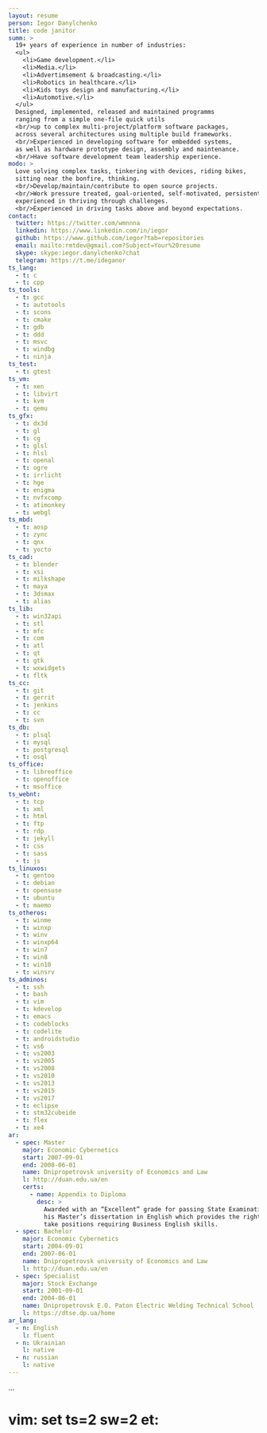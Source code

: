 ```yaml
---
layout: resume
person: Iegor Danylchenko
title: code janitor
summ: >
  19+ years of experience in number of industries:
  <ul>
    <li>Game development.</li>
    <li>Media.</li>
    <li>Advertimsement & broadcasting.</li>
    <li>Robotics in healthcare.</li>
    <li>Kids toys design and manufacturing.</li>
    <li>Automotive.</li>
  </ul>
  Designed, implemented, released and maintained programms
  ranging from a simple one-file quick utils
  <br/>up to complex multi-project/platform software packages,
  across several architectures using multiple build frameworks.
  <br/>Experienced in developing software for embedded systems,
  as well as hardware prototype design, assembly and maintenance.
  <br/>Have software development team leadership experience.
modo: >
  Love solving complex tasks, tinkering with devices, riding bikes,
  sitting near the bonfire, thinking.
  <br/>Develop/maintain/contribute to open source projects.
  <br/>Work pressure treated, goal-oriented, self-motivated, persistent,
  experienced in thriving through challenges.
  <br/>Experienced in driving tasks above and beyond expectations.
contact:
  twitter: https://twitter.com/wmnnna
  linkedin: https://www.linkedin.com/in/iegor
  github: https://www.github.com/iegor?tab=repositories
  email: mailto:rmtdev@gmail.com?Subject=Your%20resume
  skype: skype:iegor.danylchenko?chat
  telegram: https://t.me/ideganor
ts_lang:
  - t: c
  - t: cpp
ts_tools:
  - t: gcc
  - t: autotools
  - t: scons
  - t: cmake
  - t: gdb
  - t: ddd
  - t: msvc
  - t: windbg
  - t: ninja
ts_test:
  - t: gtest
ts_vm:
  - t: xen
  - t: libvirt
  - t: kvm
  - t: qemu
ts_gfx:
  - t: dx3d
  - t: gl
  - t: cg
  - t: glsl
  - t: hlsl
  - t: openal
  - t: ogre
  - t: irrlicht
  - t: hge
  - t: enigma
  - t: nvfxcomp
  - t: atimonkey
  - t: webgl
ts_mbd:
  - t: aosp
  - t: zync
  - t: qnx
  - t: yocto
ts_cad:
  - t: blender
  - t: xsi
  - t: milkshape
  - t: maya
  - t: 3dsmax
  - t: alias
ts_lib:
  - t: win32api
  - t: stl
  - t: mfc
  - t: com
  - t: atl
  - t: qt
  - t: gtk
  - t: wxwidgets
  - t: fltk
ts_cc:
  - t: git
  - t: gerrit
  - t: jenkins
  - t: cc
  - t: svn
ts_db:
  - t: plsql
  - t: mysql
  - t: postgresql
  - t: osql
ts_office:
  - t: libreoffice
  - t: openoffice
  - t: msoffice
ts_webnt:
  - t: tcp
  - t: xml
  - t: html
  - t: ftp
  - t: rdp
  - t: jekyll
  - t: css
  - t: sass
  - t: js
ts_linuxos:
  - t: gentoo
  - t: debian
  - t: opensuse
  - t: ubuntu
  - t: maemo
ts_otheros:
  - t: winme
  - t: winxp
  - t: winv
  - t: winxp64
  - t: win7
  - t: win8
  - t: win10
  - t: winsrv
ts_adminos:
  - t: ssh
  - t: bash
  - t: vim
  - t: kdevelop
  - t: emacs
  - t: codeblocks
  - t: codelite
  - t: androidstudio
  - t: vs6
  - t: vs2003
  - t: vs2005
  - t: vs2008
  - t: vs2010
  - t: vs2013
  - t: vs2015
  - t: vs2017
  - t: eclipse
  - t: stm32cubeide
  - t: flex
  - t: xe4
ar:
  - spec: Master
    major: Economic Cybernetics
    start: 2007-09-01
    end: 2008-06-01
    name: Dnipropetrovsk university of Economics and Law
    l: http://duan.edu.ua/en
    certs:
      - name: Appendix to Diploma
        desc: >
          Awarded with an “Excellent” grade for passing State Examination and defending
          his Master’s dissertation in English which provides the right to
          take positions requiring Business English skills.
  - spec: Bachelor
    major: Economic Cybernetics
    start: 2004-09-01
    end: 2007-06-01
    name: Dnipropetrovsk university of Economics and Law
    l: http://duan.edu.ua/en
  - spec: Specialist
    major: Stock Exchange
    start: 2001-09-01
    end: 2004-06-01
    name: Dnipropetrovsk E.O. Paton Electric Welding Technical School
    l: https://dtse.dp.ua/home
ar_lang:
  - n: English
    l: fluent
  - n: Ukrainian
    l: native
  - n: russian
    l: native
---
```

...
# vim: set ts=2 sw=2 et:

